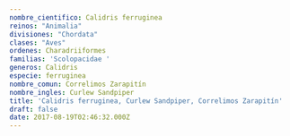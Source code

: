 ```yaml
---
nombre_cientifico: Calidris ferruginea
reinos: "Animalia"
divisiones: "Chordata"
clases: "Aves"
ordenes: Charadriiformes
familias: 'Scolopacidae '
generos: Calidris
especie: ferruginea
nombre_comun: Correlimos Zarapitín
nombre_ingles: Curlew Sandpiper
title: 'Calidris ferruginea, Curlew Sandpiper, Correlimos Zarapitín'
draft: false
date: 2017-08-19T02:46:32.000Z
---
```



